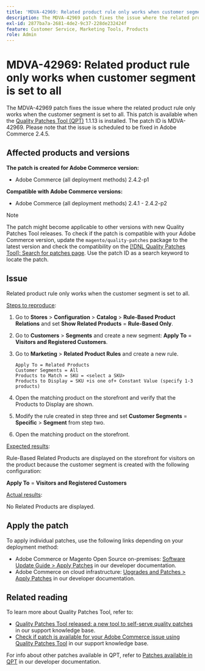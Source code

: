 ```yaml
---
title: 'MDVA-42969: Related product rule only works when customer segment is set to all'
description: The MDVA-42969 patch fixes the issue where the related product rule only works when the customer segment is set to all. This patch is available when the [Quality Patches Tool (QPT)](/help/announcements/adobe-commerce-announcements/magento-quality-patches-released-new-tool-to-self-serve-quality-patches.md) 1.1.13 is installed. The patch ID is MDVA-42969. Please note that the issue is scheduled to be fixed in Adobe Commerce 2.4.5.
exl-id: 2877ba7a-2681-4de2-9c37-228de232424f
feature: Customer Service, Marketing Tools, Products
role: Admin
---
```

# MDVA-42969: Related product rule only works when customer segment is set to all

The MDVA-42969 patch fixes the issue where the related product rule only works when the customer segment is set to all. This patch is available when the [Quality Patches Tool (QPT)](/help/announcements/adobe-commerce-announcements/magento-quality-patches-released-new-tool-to-self-serve-quality-patches.md) 1.1.13 is installed. The patch ID is MDVA-42969. Please note that the issue is scheduled to be fixed in Adobe Commerce 2.4.5.

## Affected products and versions

**The patch is created for Adobe Commerce version:**

* Adobe Commerce (all deployment methods) 2.4.2-p1

**Compatible with Adobe Commerce versions:**

* Adobe Commerce (all deployment methods) 2.4.1 - 2.4.2-p2

>[!NOTE]
>
>The patch might become applicable to other versions with new Quality Patches Tool releases. To check if the patch is compatible with your Adobe Commerce version, update the `magento/quality-patches` package to the latest version and check the compatibility on the [[!DNL Quality Patches Tool]: Search for patches page](https://experienceleague.adobe.com/tools/commerce-quality-patches/index.html). Use the patch ID as a search keyword to locate the patch.

## Issue

Related product rule only works when the customer segment is set to all.

<u>Steps to reproduce</u>:

1. Go to **Stores** > **Configuration** > **Catalog** > **Rule-Based Product Relations** and set **Show Related Products** = **Rule-Based Only**.
1. Go to **Customers** > **Segments** and create a new segment: **Apply To** = **Visitors and Registered Customers**.
1. Go to **Marketing** > **Related Product Rules** and create a new rule.

    ```code block
    Apply To = Related Products
    Customer Segments = All
    Products to Match = SKU = <select a SKU>
    Products to Display = SKU +is one of+ Constant Value (specify 1-3 products)
    ```

1. Open the matching product on the storefront and verify that the Products to Display are shown.
1. Modify the rule created in step three and set **Customer Segments** = **Specific** > **Segment** from step two.
1. Open the matching product on the storefront.

<u>Expected results</u>:

Rule-Based Related Products are displayed on the storefront for visitors on the product because the customer segment is created with the following configuration:

**Apply To** = **Visitors and Registered Customers**

<u>Actual results</u>:

No Related Products are displayed.

## Apply the patch

To apply individual patches, use the following links depending on your deployment method:

* Adobe Commerce or Magento Open Source on-premises: [Software Update Guide > Apply Patches](https://experienceleague.adobe.com/en/docs/commerce-operations/tools/quality-patches-tool/usage) in our developer documentation.
* Adobe Commerce on cloud infrastructure: [Upgrades and Patches > Apply Patches](https://experienceleague.adobe.com/en/docs/commerce-cloud-service/user-guide/develop/upgrade/apply-patches) in our developer documentation.

## Related reading

To learn more about Quality Patches Tool, refer to:

* [Quality Patches Tool released: a new tool to self-serve quality patches](/help/announcements/adobe-commerce-announcements/magento-quality-patches-released-new-tool-to-self-serve-quality-patches.md) in our support knowledge base.
* [Check if patch is available for your Adobe Commerce issue using Quality Patches Tool](/help/support-tools/patches-available-in-qpt-tool/check-patch-for-magento-issue-with-magento-quality-patches.md) in our support knowledge base.

For info about other patches available in QPT, refer to [Patches available in QPT](https://experienceleague.adobe.com/tools/commerce-quality-patches/index.html) in our developer documentation.
